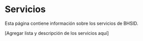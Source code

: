 # Servicios

Esta página contiene información sobre los servicios de BHSID.

[Agregar lista y descripción de los servicios aquí]